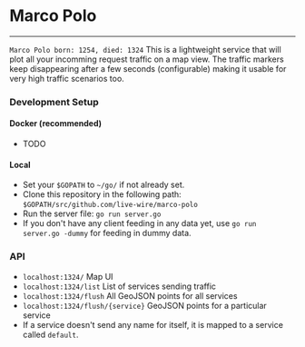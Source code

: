 # Marco Polo
---
`Marco Polo born: 1254, died: 1324`
This is a lightweight service that will plot all your incomming request traffic on a map view. The traffic markers keep disappearing after a few seconds (configurable) making it usable for very high traffic scenarios too.

### Development Setup
#### Docker (recommended)
- TODO
#### Local
- Set your `$GOPATH` to `~/go/` if not already set.
- Clone this repository in the following path: `$GOPATH/src/github.com/live-wire/marco-polo`
- Run the server file: `go run server.go`
- If you don't have any client feeding in any data yet, use `go run server.go -dummy` for feeding in dummy data.

### API 
- `localhost:1324/` Map UI
- `localhost:1324/list` List of services sending traffic 
- `localhost:1324/flush` All GeoJSON points for all services
- `localhost:1324/flush/{service}` GeoJSON points for a particular service
- If a service doesn't send any name for itself, it is mapped to a service called `default`.
